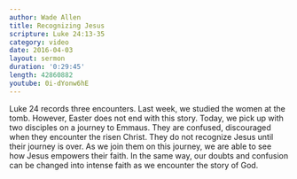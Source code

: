 ```yaml
---
author: Wade Allen
title: Recognizing Jesus
scripture: Luke 24:13-35
category: video
date: 2016-04-03
layout: sermon
duration: '0:29:45' 
length: 42860882
youtube: 0i-dYonw6hE
---
```


Luke 24 records three encounters. Last week, we studied the women at the tomb. However, Easter does not end with this story. Today, we pick up with two disciples on a journey to Emmaus. They are confused, discouraged when they encounter the risen Christ. They do not recognize Jesus until their journey is over. As we join them on this journey, we are able to see how Jesus empowers their faith. In the same way, our doubts and confusion can be changed into intense faith as we encounter the story of God.
